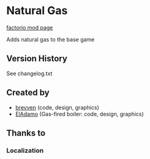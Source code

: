 # Natural Gas

[factorio mod page](https://mods.factorio.com/mod/bzgas)

Adds natural gas to the base game

## Version History
See changelog.txt

## Created by

- [brevven](https://mods.factorio.com/user/brevven) (code, design, graphics)
- [ElAdamo](https://mods.factorio.com/user/ElAdamo) (Gas-fired boiler: code, design, graphics)

## Thanks to 
### Localization


